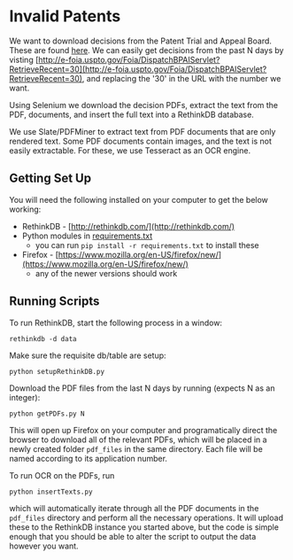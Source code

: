 Invalid Patents
===============

We want to download decisions from the Patent Trial and Appeal
Board.  These are found
[here](http://e-foia.uspto.gov/Foia/PTABReadingRoom.jsp). We can easily get
decisions from the past N days by visting
[http://e-foia.uspto.gov/Foia/DispatchBPAIServlet?RetrieveRecent=30](http://e-foia.uspto.gov/Foia/DispatchBPAIServlet?RetrieveRecent=30),
and replacing the '30' in the URL with the number we want.

Using Selenium we download the decision PDFs, extract the text from the PDF,
documents, and insert the full text into a RethinkDB database.

We use Slate/PDFMiner to extract text from PDF documents that are only rendered
text. Some PDF documents contain images, and the text is not easily
extractable. For these, we use Tesseract as an OCR engine.

## Getting Set Up

You will need the following installed on your computer to get the below working:

* RethinkDB - [http://rethinkdb.com/](http://rethinkdb.com/)
* Python modules in [requirements.txt](https://github.com/gtfierro/invalidpatents/blob/master/requirements.txt)
  * you can run `pip install -r requirements.txt` to install these
* Firefox - [https://www.mozilla.org/en-US/firefox/new/](https://www.mozilla.org/en-US/firefox/new/)
  * any of the newer versions should work


## Running Scripts

To run RethinkDB, start the following process in a window:

```
rethinkdb -d data
```

Make sure the requisite db/table are setup:

```
python setupRethinkDB.py
```

Download the PDF files from the last N days by running (expects N as an integer):

```
python getPDFs.py N
```

This will open up Firefox on your computer and programatically direct the browser
to download all of the relevant PDFs, which will be placed in a newly created
folder `pdf_files` in the same directory. Each file will be named according
to its application number.

To run OCR on the PDFs, run

```
python insertTexts.py
```

which will automatically iterate through all the PDF documents in the
`pdf_files` directory and perform all the necessary operations. It will upload
these to the RethinkDB instance you started above, but the code is simple
enough that you should be able to alter the script to output the data however
you want.
